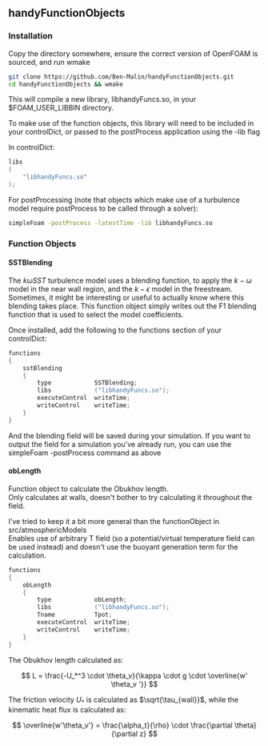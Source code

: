 ## handyFunctionObjects

### Installation
Copy the directory somewhere, ensure the correct version of OpenFOAM is sourced, and run wmake

``` bash
git clone https://github.com/Ben-Malin/handyFunctionObjects.git
cd handyFunctionObjects && wmake
```

This will compile a new library, libhandyFuncs.so, in your $FOAM_USER_LIBBIN directory.

To make use of the function objects, this library will need to be included in your controlDict, or passed to the postProcess application using the -lib flag

In controlDict:
``` c++
libs
(
    "libhandyFuncs.so"
);
```

For postProcessing (note that objects which make use of a turbulence model require postProcess to be called through a solver):
```bash
simpleFoam -postProcess -latestTime -lib libhandyFuncs.so
```

### Function Objects
#### SSTBlending

The $k\omega SST$ turbulence model uses a blending function, to apply the $k-\omega$ model in the near wall region, and the $k-\epsilon$ model in the freestream.  
Sometimes, it might be interesting or useful to actually know where this blending takes place.
This function object simply writes out the F1 blending function that is used to select the model coefficients.

Once installed, add the following to the functions section of your controlDict:

```c++
functions
{
    sstBlending
    {
        type            SSTBlending;
        libs            ("libhandyFuncs.so");
        executeControl  writeTime;
        writeControl    writeTime;
    }
}
```

And the blending field will be saved during your simulation.
If you want to output the field for a simulation you've already run, you can use the simpleFoam -postProcess command as above

#### obLength

Function object to calculate the Obukhov length.  
Only calculates at walls, doesn't bother to try calculating it throughout the field.  

I've tried to keep it a bit more general than the functionObject in src/atmosphericModels  
Enables use of arbitrary T field (so a potential/virtual temperature field can be used instead) and doesn't use the buoyant generation term for the calculation.  

```c++
functions
{
    obLength
    {
        type            obLength;
        libs            ("libhandyFuncs.so");
        Tname           Tpot;
        executeControl  writeTime;
        writeControl    writeTime;
    }
}
```
The Obukhov length calculated as:

$$
L = \frac{-U_*^3 \cdot \theta_v}{\kappa \cdot g \cdot \overline{w' \theta_v '}}
$$

The friction velocity $U_*$ is calculated as $\sqrt{\tau_{wall}}$, while the kinematic heat flux is calculated as:

$$
\overline{w'\theta_v'} = \frac{\alpha_t}{\rho} \cdot \frac{\partial \theta}{\partial z}
$$
